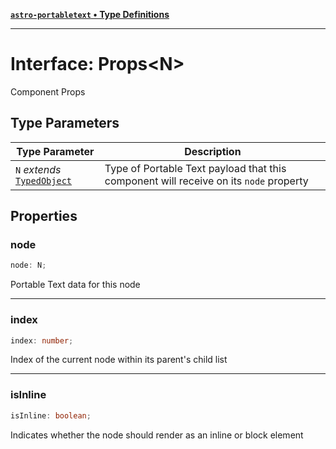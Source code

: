 [**`astro-portabletext` • Type Definitions**](../README.md)

***

# Interface: Props\<N\>

Component Props

## Type Parameters

| Type Parameter | Description |
| ------ | ------ |
| `N` *extends* [`TypedObject`](TypedObject.md) | Type of Portable Text payload that this component will receive on its `node` property |

## Properties

### node

```ts
node: N;
```

Portable Text data for this node

***

### index

```ts
index: number;
```

Index of the current node within its parent's child list

***

### isInline

```ts
isInline: boolean;
```

Indicates whether the node should render as an inline or block element
